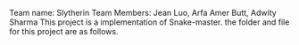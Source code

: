 Team name: Slytherin
Team Members: Jean Luo, Arfa Amer Butt, Adwity Sharma
This project is a implementation of Snake-master.
the folder and file for this project are as follows.